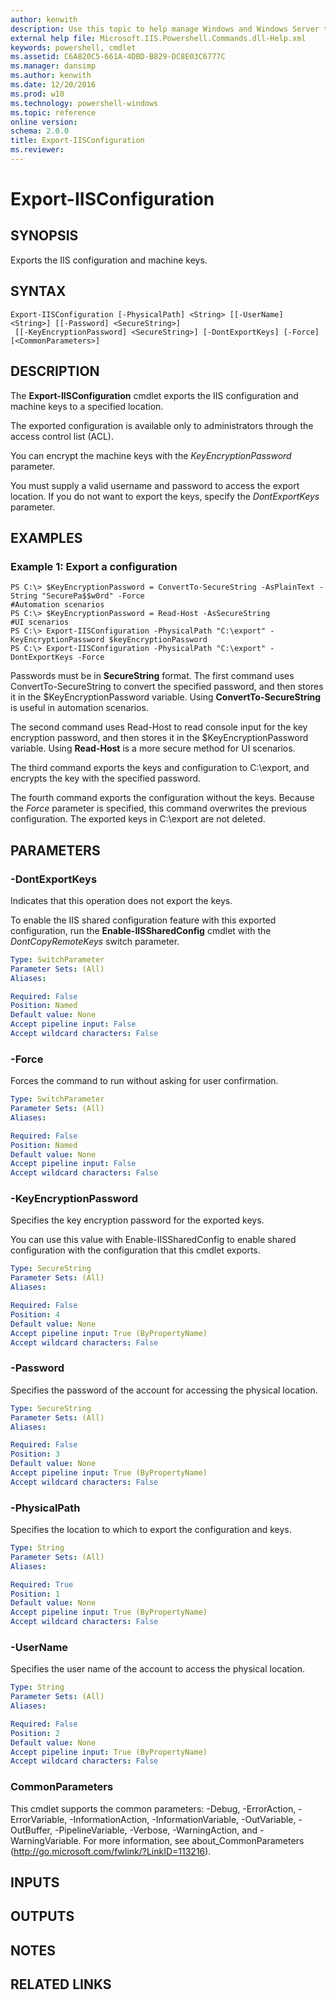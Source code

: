 ```yaml
---
author: kenwith
description: Use this topic to help manage Windows and Windows Server technologies with Windows PowerShell.
external help file: Microsoft.IIS.Powershell.Commands.dll-Help.xml
keywords: powershell, cmdlet
ms.assetid: C6A820C5-661A-4DBD-B829-DC8E03C6777C
ms.manager: dansimp
ms.author: kenwith
ms.date: 12/20/2016
ms.prod: w10
ms.technology: powershell-windows
ms.topic: reference
online version: 
schema: 2.0.0
title: Export-IISConfiguration
ms.reviewer:
---
```


# Export-IISConfiguration

## SYNOPSIS
Exports the IIS configuration and machine keys.

## SYNTAX

```
Export-IISConfiguration [-PhysicalPath] <String> [[-UserName] <String>] [[-Password] <SecureString>]
 [[-KeyEncryptionPassword] <SecureString>] [-DontExportKeys] [-Force] [<CommonParameters>]
```

## DESCRIPTION
The **Export-IISConfiguration** cmdlet exports the IIS configuration and machine keys to a specified location.

The exported configuration is available only to administrators through the access control list (ACL).

You can encrypt the machine keys with the *KeyEncryptionPassword* parameter.

You must supply a valid username and password to access the export location.
If you do not want to export the keys, specify the *DontExportKeys* parameter.

## EXAMPLES

### Example 1: Export a configuration
```
PS C:\> $KeyEncryptionPassword = ConvertTo-SecureString -AsPlainText -String "SecurePa$$w0rd" -Force
#Automation scenarios
PS C:\> $KeyEncryptionPassword = Read-Host -AsSecureString
#UI scenarios
PS C:\> Export-IISConfiguration -PhysicalPath "C:\export" -KeyEncryptionPassword $keyEncryptionPassword
PS C:\> Export-IISConfiguration -PhysicalPath "C:\export" -DontExportKeys -Force
```

Passwords must be in **SecureString** format.
The first command uses ConvertTo-SecureString to convert the specified password, and then stores it in the $KeyEncryptionPassword variable.
Using **ConvertTo-SecureString** is useful in automation scenarios.

The second command uses Read-Host to read console input for the key encryption password, and then stores it in the $KeyEncryptionPassword variable.
Using **Read-Host** is a more secure method for UI scenarios.

The third command exports the keys and configuration to C:\export, and encrypts the key with the specified password.

The fourth command exports the configuration without the keys.
Because the *Force* parameter is specified, this command overwrites the previous configuration.
The exported keys in C:\export are not deleted.

## PARAMETERS

### -DontExportKeys
Indicates that this operation does not export the keys.

To enable the IIS shared configuration feature with this exported configuration, run the **Enable-IISSharedConfig** cmdlet with the *DontCopyRemoteKeys* switch parameter.

```yaml
Type: SwitchParameter
Parameter Sets: (All)
Aliases: 

Required: False
Position: Named
Default value: None
Accept pipeline input: False
Accept wildcard characters: False
```

### -Force
Forces the command to run without asking for user confirmation.

```yaml
Type: SwitchParameter
Parameter Sets: (All)
Aliases: 

Required: False
Position: Named
Default value: None
Accept pipeline input: False
Accept wildcard characters: False
```

### -KeyEncryptionPassword
Specifies the key encryption password for the exported keys.

You can use this value with Enable-IISSharedConfig to enable shared configuration with the configuration that this cmdlet exports.

```yaml
Type: SecureString
Parameter Sets: (All)
Aliases: 

Required: False
Position: 4
Default value: None
Accept pipeline input: True (ByPropertyName)
Accept wildcard characters: False
```

### -Password
Specifies the password of the account for accessing the physical location.

```yaml
Type: SecureString
Parameter Sets: (All)
Aliases: 

Required: False
Position: 3
Default value: None
Accept pipeline input: True (ByPropertyName)
Accept wildcard characters: False
```

### -PhysicalPath
Specifies the location to which to export the configuration and  keys.

```yaml
Type: String
Parameter Sets: (All)
Aliases: 

Required: True
Position: 1
Default value: None
Accept pipeline input: True (ByPropertyName)
Accept wildcard characters: False
```

### -UserName
Specifies the user name of the account to access the physical location.

```yaml
Type: String
Parameter Sets: (All)
Aliases: 

Required: False
Position: 2
Default value: None
Accept pipeline input: True (ByPropertyName)
Accept wildcard characters: False
```

### CommonParameters
This cmdlet supports the common parameters: -Debug, -ErrorAction, -ErrorVariable, -InformationAction, -InformationVariable, -OutVariable, -OutBuffer, -PipelineVariable, -Verbose, -WarningAction, and -WarningVariable. For more information, see about_CommonParameters (http://go.microsoft.com/fwlink/?LinkID=113216).

## INPUTS

## OUTPUTS

## NOTES

## RELATED LINKS

